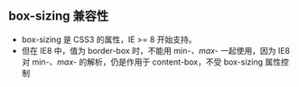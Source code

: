 ## box-sizing 兼容性
- box-sizing 是 CSS3 的属性，IE >= 8 开始支持。
- 但在 IE8 中，值为 border-box 时，不能用 min-*、max-* 一起使用，因为 IE8 对 min-*、max-* 的解析，仍是作用于 content-box，不受 box-sizing 属性控制
